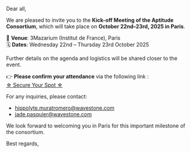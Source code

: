 <!-- var(subject)="[Aptitude] Save the Date – Aptitude Consortium Kick-off Meeting | 22–23 October 2025, Paris" -->
<!-- var(summary)="Consortium Aptitude Kick-off" -->
<!-- var(role)="Coordinator" -->
<br/>
<br/>
<br/>
Dear all,  

We are pleased to invite you to the **Kick-off Meeting of the Aptitude Consortium**, which will take place on **October 22nd–23rd, 2025 in Paris**.  

📍 **Venue**: 3Mazarium (Institut de France), Paris  
🗓 **Dates**: Wednesday 22nd – Thursday 23rd October 2025  

Further details on the agenda and logistics will be shared closer to the event.  

👉 **Please confirm your attendance** via the following link :  
[<!-- link-model=button --><!-- color=#313178 --> ☆ Secure Your Spot ☆ ](https://lu.ma/tgks1886)


For any inquiries, please contact:  
- hippolyte.muratromero@wavestone.com  
- jade.pasquier@wavestone.com  

We look forward to welcoming you in Paris for this important milestone of the consortium.  

Best regards,  

<br/>